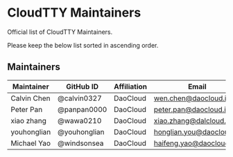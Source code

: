 # CloudTTY Maintainers

Official list of CloudTTY Maintainers.

Please keep the below list sorted in ascending order.

## Maintainers

| Maintainer  | GitHub ID    | Affiliation | Email                        |
|-------------|--------------|-------------|------------------------------|
| Calvin Chen | @calvin0327  | DaoCloud    | <wen.chen@daocloud.io>       |
| Peter Pan   | @panpan0000  | DaoCloud    | <peter.pan@daocloud.io>      |
| xiao zhang  | @wawa0210    | DaoCloud    | <xiao.zhang@dalcloud.io>     |
| youhonglian | @youhonglian | DaoCloud    | <honglian.you@daocloud.io>   |
| Michael Yao | @windsonsea  | DaoCloud    | <haifeng.yao@daocloud.io>    |
